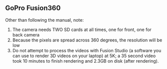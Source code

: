## GoPro Fusion360
Other than following the manual, note:
1. The camera needs TWO SD cards at all times, one for front, one for back camera
2. Because the pixels are spread across 360 degrees, the resolution will be low
3. Do not attempt to process the videos with Fusion Studio (a software you can use to render 3D videos on your laptop) at 5K; 
a 35 second video took 10 minutes to finish rendering and 2.3GB on disk (after rendering).
